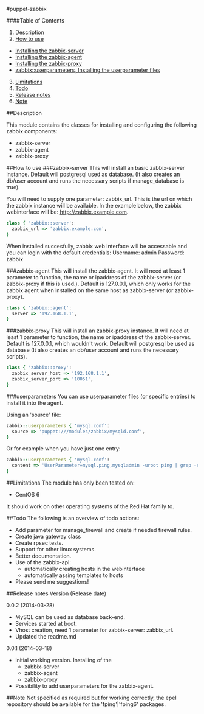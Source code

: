 #puppet-zabbix

####Table of Contents

1. [Description](#description)
2. [How to use](#how-to-use)
  * [Installing the zabbix-server](#zabbix-server)
  * [Installing the zabbix-agent](#zabbix-agent)
  * [Installing the zabbix-proxy](#zabbix-proxy)
  * [zabbix::userparameters, Installing the userparameter files](#userparameters)
3. [Limitations](#limitations)
4. [Todo](#todo)
5. [Release notes](#release-notes)
6. [Note](#note)

##Description

This module contains the classes for installing and configuring the following zabbix components:

  - zabbix-server
  - zabbix-agent
  - zabbix-proxy

##How to use
###zabbix-server
This will install an basic zabbix-server instance. Default will postgresql used as database. (It also creates an db/user account and runs the necessary scripts if manage_database is true). 

You will need to supply one parameter: zabbix_url. This is the url on which the zabbix instance will be available. In the example below, the zabbix webinterface will be: http://zabbix.example.com. 

```ruby
class { 'zabbix::server':
  zabbix_url => 'zabbix.example.com',
}
```

When installed succesfully, zabbix web interface will be accessable and you can login with the default credentials:
Username: admin
Password: zabbix


###zabbix-agent
This will install the zabbix-agent. It will need at least 1 parameter to function, the name or ipaddress of the zabbix-server (or zabbix-proxy if this is used.). Default is 127.0.0.1, which only works for the zabbix agent when installed on the same host as zabbix-server (or zabbix-proxy).

```ruby
class { 'zabbix::agent':
  server => '192.168.1.1',
}
```

###zabbix-proxy
This will install an zabbix-proxy instance. It will need at least 1 parameter to function, the name or ipaddress of the zabbix-server. Default is 127.0.0.1, which wouldn't work. Default will postgresql be used as database (It also creates an db/user account and runs the necessary scripts).

```ruby
class { 'zabbix::proxy':
  zabbix_server_host => '192.168.1.1',
  zabbix_server_port => '10051',
}
```

###userparameters
You can use userparameter files (or specific entries) to install it into the agent.

Using an 'source' file:

```ruby
zabbix::userparameters { 'mysql.conf':
  source => 'puppet:///modules/zabbix/mysqld.conf',
}
```

Or for example when you have just one entry:

```ruby
zabbix::userparameters { 'mysql.conf':
  content => 'UserParameter=mysql.ping,mysqladmin -uroot ping | grep -c alive',
}
```

##Limitations
The module has only been tested on:

  * CentOS 6

It should work on other operating systems of the Red Hat family to.

##Todo
The following is an overview of todo actions:

  - Add parameter for manage_firewall and create if needed firewall rules.
  - Create java gateway class
  - Create rpsec tests.
  - Support for other linux systems.
  - Better documentation.
  - Use of the zabbix-api:
    - automatically creating hosts in the webinterface
    - automatically assing templates to hosts
  - Please send me suggestions! 


##Release notes
Version (Release date)

0.0.2  (2014-03-28)

  * MySQL can be used as database back-end.
  * Services started at boot.
  * Vhost creation, need 1 parameter for zabbix-server: zabbix_url.
  * Updated the readme.md

0.0.1 (2014-03-18)

  * Initial working version. Installing of the 
    * zabbix-server
    * zabbix-agent
    * zabbix-proxy
  * Possibility to add userparameters for the zabbix-agent.

##Note
Not specified as required but for working correctly, the epel repository should be available for the 'fping'|'fping6' packages.